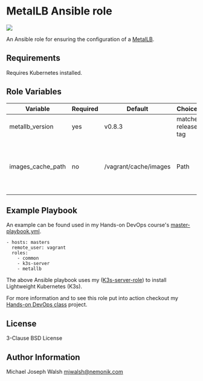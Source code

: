 # MetalLB Ansible role

![](https://github.com/nemonik/metallb-role/workflows/Basic%20role%20syntax%20check/badge.svg)

An Ansible role for ensuring the configuration of a [MetalLB](https://metallb.universe.tf/).

## Requirements

Requires Kubernetes installed.

## Role Variables

| Variable                | Required | Default               | Choices             | Comments                                         |
|-------------------------|----------|-----------------------|---------------------|--------------------------------------------------|
| metallb_version         | yes      | v0.8.3                | matches release tag | metallb version to install                       |
| images_cache_path       | no       | /vagrant/cache/images | Path                | Path to folder used to cache saved Docker images |            

## Example Playbook

An example can be found used in my Hands-on DevOps course's [master-playbook.yml](https://github.com/nemonik/hands-on-DevOps/blob/master/ansible/master-playbook.yml).

```
- hosts: masters
  remote_user: vagrant
  roles:
    - common
    - k3s-server
    - metallb
```

The above Ansible playbook uses my ([K3s-server-role](https://github.com/nemonik/k3s-server-role)) to install Lightweight Kubernetes (K3s).

For more information and to see this role put into action checkout my [Hands-on DevOps class](https://github.com/nemonik/hands-on-DevOps) project.

## License

3-Clause BSD License

## Author Information

Michael Joseph Walsh <mjwalsh@nemonik.com>
